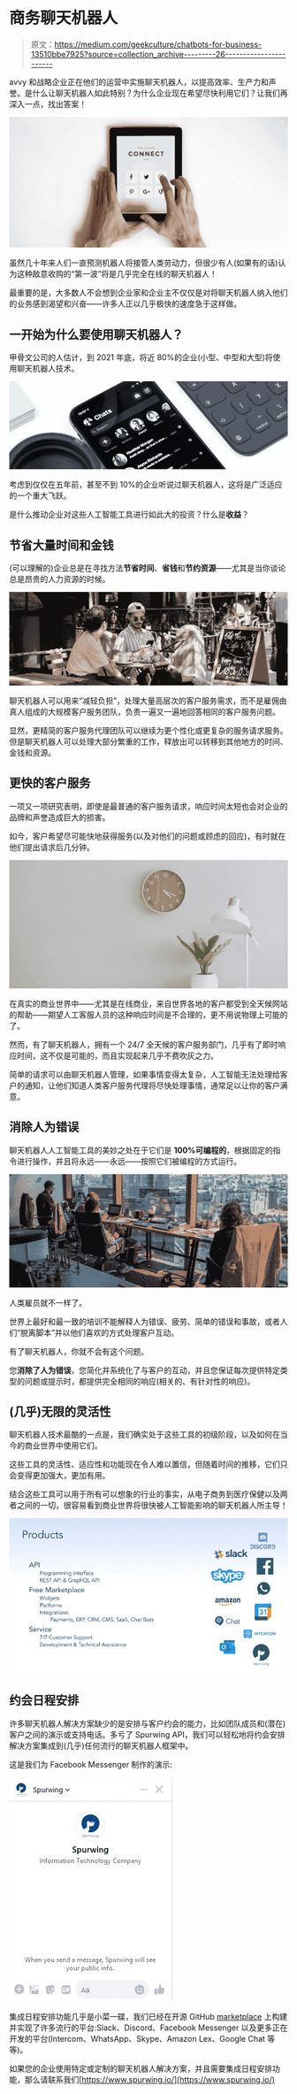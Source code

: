 # 商务聊天机器人

> 原文：<https://medium.com/geekculture/chatbots-for-business-13510bbe7925?source=collection_archive---------26----------------------->

avvy 和战略企业正在他们的运营中实施聊天机器人，以提高效率、生产力和声誉。是什么让聊天机器人如此特别？为什么企业现在希望尽快利用它们？让我们再深入一点，找出答案！

![](img/58745bf90fbda5644528fcf723234828.png)

虽然几十年来人们一直预测机器人将接管人类劳动力，但很少有人(如果有的话)认为这种敌意收购的“第一波”将是几乎完全在线的聊天机器人！

最重要的是，大多数人不会想到企业家和企业主不仅仅是对将聊天机器人纳入他们的业务感到渴望和兴奋——许多人正以几乎极快的速度急于这样做。

## 一开始为什么要使用聊天机器人？

甲骨文公司的人估计，到 2021 年底，将近 80%的企业(小型、中型和大型)将使用聊天机器人技术。

![](img/c146644fe65bca3f769f2e81c2955e7d.png)

考虑到仅仅在五年前，甚至不到 10%的企业听说过聊天机器人，这将是广泛适应的一个重大飞跃。

是什么推动企业对这些人工智能工具进行如此大的投资？什么是**收益**？

## 节省大量时间和金钱

(可以理解的)企业总是在寻找方法**节省时间**、**省钱**和**节约资源**——尤其是当你谈论总是昂贵的人力资源的时候。

![](img/6e6f4af4071ea7dd7f1fe1b476f43cdd.png)

聊天机器人可以用来“减轻负担”，处理大量高层次的客户服务需求，而不是雇佣由真人组成的大规模客户服务团队，负责一遍又一遍地回答相同的客户服务问题。

显然，更精简的客户服务代理团队可以继续为更个性化或更复杂的服务请求服务。但是聊天机器人可以处理大部分繁重的工作，释放出可以转移到其他地方的时间、金钱和资源。

## 更快的客户服务

一项又一项研究表明，即使是最普通的客户服务请求，响应时间太短也会对企业的品牌和声誉造成巨大的损害。

如今，客户希望尽可能快地获得服务(以及对他们的问题或顾虑的回应)，有时就在他们提出请求后几分钟。

![](img/3712b3e511908c946c80e52ed8d2d857.png)

在真实的商业世界中——尤其是在线商业，来自世界各地的客户都受到全天候网站的帮助——期望人工客服人员的这种响应时间是不合理的，更不用说物理上可能的了。

然而，有了聊天机器人，拥有一个 24/7 全天候的客户服务部门，几乎有了即时响应时间，这不仅是可能的，而且实现起来几乎不费吹灰之力。

简单的请求可以由聊天机器人管理，如果事情变得太复杂，人工智能无法处理给客户的通知，让他们知道人类客户服务代理将尽快处理事情，通常足以让你的客户满意。

## 消除人为错误

聊天机器人人工智能工具的美妙之处在于它们是 **100%可编程的**，根据固定的指令进行操作，并且将永远——永远——按照它们被编程的方式运行。

![](img/438170b2876be6364afc19a953ca7906.png)

人类雇员就不一样了。

世界上最好和最一致的培训不能解释人为错误、疲劳、简单的错误和事故，或者人们“脱离脚本”并以他们喜欢的方式处理客户互动。

有了聊天机器人，你就不会有这个问题。

您**消除了人为错误**，您简化并系统化了与客户的互动，并且您保证每次提供特定类型的问题或提示时，都提供完全相同的响应(相关的、有针对性的响应)。

## (几乎)无限的灵活性

聊天机器人技术最酷的一点是，我们确实处于这些工具的初级阶段，以及如何在当今的商业世界中使用它们。

这些工具的灵活性、适应性和功能现在令人难以置信，但随着时间的推移，它们只会变得更加强大，更加有用。

结合这些工具可以用于所有可以想象的行业的事实，从电子商务到医疗保健以及两者之间的一切，很容易看到商业世界将很快被人工智能影响的聊天机器人所主导！

![](img/7be8844f7c7a211285c82bd2e91bd083.png)

## 约会日程安排

许多聊天机器人解决方案缺少的是安排与客户约会的能力，比如团队成员和(潜在)客户之间的演示或支持电话。多亏了 Spurwing API，我们可以轻松地将约会安排解决方案集成到(几乎)任何流行的聊天机器人框架中。

这是我们为 Facebook Messenger 制作的演示:

![](img/4a82c91e73cfa6376da7ed550047a344.png)

集成日程安排功能几乎是小菜一碟，我们已经在开源 GitHub [marketplace](https://github.com/SpurwingIO/Chat-Bots) 上构建并实现了许多流行的平台:Slack、Discord、Facebook Messenger 以及更多正在开发的平台(Intercom、WhatsApp、Skype、Amazon Lex、Google Chat 等等)。

如果您的企业使用特定或定制的聊天机器人解决方案，并且需要集成日程安排功能，那么请联系我们[https://www.spurwing.io/](https://www.spurwing.io/)